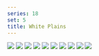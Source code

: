 ```yaml
---
series: 18
set: 5
title: White Plains
---
```


![](../../../../assets/others/part-5/wp1.jpg)
![](../../../../assets/others/part-5/wp2.jpg)
![](../../../../assets/others/part-5/wp3.jpg)
![](../../../../assets/others/part-5/wp4.jpg)
![](../../../../assets/others/part-5/wp5.jpg)
![](../../../../assets/others/part-5/wp6.jpg)
![](../../../../assets/others/part-5/wp7.jpg)
![](../../../../assets/others/part-5/wp8.jpg)
![](../../../../assets/others/part-5/wp9.jpg)
![](../../../../assets/others/part-5/wp10.jpg)